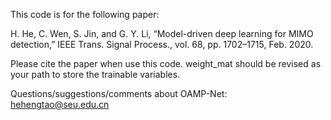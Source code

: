 This code is for the following paper:

H. He, C. Wen, S. Jin, and G. Y. Li, “Model-driven deep learning for
MIMO detection,” IEEE Trans. Signal Process., vol. 68, pp. 1702–1715,
Feb. 2020.

Please cite the paper when use this code.
weight_mat should be revised as your path to store the trainable 
variables.

Questions/suggestions/comments about OAMP-Net: hehengtao@seu.edu.cn
